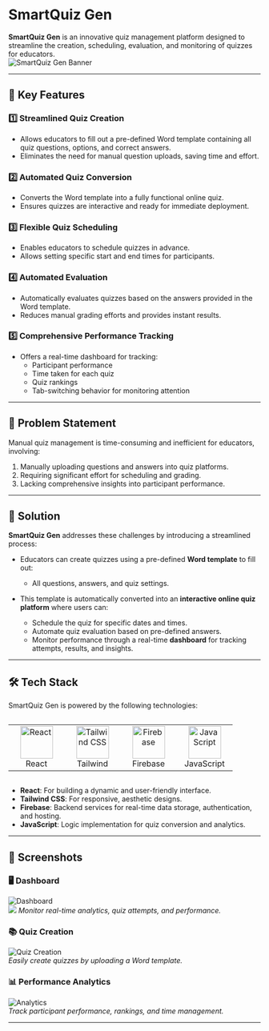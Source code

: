 # SmartQuiz Gen  


**SmartQuiz Gen** is an innovative quiz management platform designed to streamline the creation, scheduling, evaluation, and monitoring of quizzes for educators.  
![SmartQuiz Gen Banner](https://drive.google.com/uc?id=1uVL4v7BzTBaIyTKxmnZs0uvIMigt5Kd6)


---

## 🌟 Key Features  

### 1️⃣ **Streamlined Quiz Creation**  
- Allows educators to fill out a pre-defined Word template containing all quiz questions, options, and correct answers.  
- Eliminates the need for manual question uploads, saving time and effort.  

### 2️⃣ **Automated Quiz Conversion**  
- Converts the Word template into a fully functional online quiz.  
- Ensures quizzes are interactive and ready for immediate deployment.  

### 3️⃣ **Flexible Quiz Scheduling**  
- Enables educators to schedule quizzes in advance.  
- Allows setting specific start and end times for participants.  

### 4️⃣ **Automated Evaluation**  
- Automatically evaluates quizzes based on the answers provided in the Word template.  
- Reduces manual grading efforts and provides instant results.  

### 5️⃣ **Comprehensive Performance Tracking**  
- Offers a real-time dashboard for tracking:  
  - Participant performance  
  - Time taken for each quiz  
  - Quiz rankings  
  - Tab-switching behavior for monitoring attention  

---

## 🎯 Problem Statement  

Manual quiz management is time-consuming and inefficient for educators, involving:  
1. Manually uploading questions and answers into quiz platforms.  
2. Requiring significant effort for scheduling and grading.  
3. Lacking comprehensive insights into participant performance.  

---

## 🚀 Solution  

**SmartQuiz Gen** addresses these challenges by introducing a streamlined process:  

- Educators can create quizzes using a pre-defined **Word template** to fill out:  
  - All questions, answers, and quiz settings.  

- This template is automatically converted into an **interactive online quiz platform** where users can:  
  - Schedule the quiz for specific dates and times.  
  - Automate quiz evaluation based on pre-defined answers.  
  - Monitor performance through a real-time **dashboard** for tracking attempts, results, and insights.  

---

## 🛠️ Tech Stack  

SmartQuiz Gen is powered by the following technologies:  

<div style="display: flex; align-items: flex-start;">
  <table align="center">
    <tr>
      <td align="center" width="96">
        <img src="https://techstack-generator.vercel.app/react-icon.svg" alt="React" width="65" height="65" />
        <br>React
      </td>
      <td align="center" width="96">
        <img src="https://skillicons.dev/icons?i=tailwind" width="65" height="65" alt="Tailwind CSS" />
        <br>Tailwind
      </td>
      <td align="center" width="96">
        <img src="https://skillicons.dev/icons?i=firebase" width="65" height="65" alt="Firebase" />
        <br>Firebase
      </td>
      <td align="center" width="96">
        <img src="https://techstack-generator.vercel.app/js-icon.svg" alt="JavaScript" width="65" height="65" />
        <br>JavaScript
      </td>
    </tr>
  </table>
</div>  

- **React**: For building a dynamic and user-friendly interface.  
- **Tailwind CSS**: For responsive, aesthetic designs.  
- **Firebase**: Backend services for real-time data storage, authentication, and hosting.  
- **JavaScript**: Logic implementation for quiz conversion and analytics.  

---

## 📸 Screenshots  

### 🖥️ Dashboard  

![Dashboard](https://drive.google.com/uc?id=1MKkdx3jrrlWTkN805c8dVv_gvVmvbtIj)  
![](https://drive.google.com/uc?id=1FH3zW6tPjp28kMBBRPwHgov0CaqI_sbe)
*Monitor real-time analytics, quiz attempts, and performance.*  

### 📚 Quiz Creation  

![Quiz Creation](https://drive.google.com/uc?id=1DsMQT4U8UoimZddFaoLAk_IlMg_iGC1r)  
*Easily create quizzes by uploading a Word template.*  

### 📊 Performance Analytics  

![Analytics](https://drive.google.com/uc?id=1uEcqwvHyYD7fOv7UgFm-07nstM0jYOuv)  
*Track participant performance, rankings, and time management.*  

---




